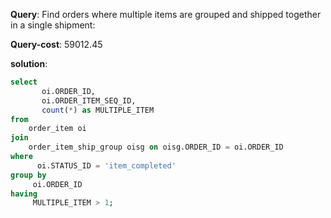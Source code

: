 **Query**: Find orders where multiple items are grouped and shipped together in a single shipment:

**Query-cost**: 59012.45

**solution**:
```sql
select 
       oi.ORDER_ID,
       oi.ORDER_ITEM_SEQ_ID,
       count(*) as MULTIPLE_ITEM
from
    order_item oi 
join 
    order_item_ship_group oisg on oisg.ORDER_ID = oi.ORDER_ID 
where 
      oi.STATUS_ID = 'item_completed'
group by 
     oi.ORDER_ID 
having 
     MULTIPLE_ITEM > 1;
